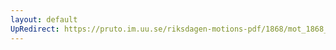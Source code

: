 ```yaml
---
layout: default
UpRedirect: https://pruto.im.uu.se/riksdagen-motions-pdf/1868/mot_1868__ak__262.pdf
---
```

